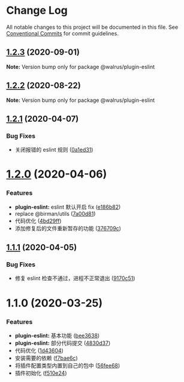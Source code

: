# Change Log

All notable changes to this project will be documented in this file.
See [Conventional Commits](https://conventionalcommits.org) for commit guidelines.

## [1.2.3](https://github.com/walrusjs/plugins/compare/@walrus/plugin-eslint@1.2.2...@walrus/plugin-eslint@1.2.3) (2020-09-01)

**Note:** Version bump only for package @walrus/plugin-eslint

## [1.2.2](https://github.com/walrusjs/plugins/compare/@walrus/plugin-eslint@1.2.1...@walrus/plugin-eslint@1.2.2) (2020-08-22)

**Note:** Version bump only for package @walrus/plugin-eslint

## [1.2.1](https://github.com/walrusjs/plugins/compare/@walrus/plugin-eslint@1.2.0...@walrus/plugin-eslint@1.2.1) (2020-04-07)

### Bug Fixes

- 关闭报错的 eslint 规则 ([0a1ed31](https://github.com/walrusjs/plugins/commit/0a1ed313664adaef868440e239df5b97fd8d5a88))

# [1.2.0](https://github.com/walrusjs/plugins/compare/@walrus/plugin-eslint@1.1.1...@walrus/plugin-eslint@1.2.0) (2020-04-06)

### Features

- **plugin-eslint:** eslint 默认开启 fix ([e186b82](https://github.com/walrusjs/plugins/commit/e186b826dc5b0023edb58d2b097f2276486a3b9e))
- replace @birman/utils ([7a00d81](https://github.com/walrusjs/plugins/commit/7a00d81f4c85249e37686d8b9b5905db9968f5a1))
- 代码优化 ([4bd29ff](https://github.com/walrusjs/plugins/commit/4bd29ff6b2735f099ab75d28b8573b25144289e4))
- 添加修复后的文件重新暂存的功能 ([376709c](https://github.com/walrusjs/plugins/commit/376709c3b1a2d4127d858cc1c507bdee54437cb5))

## [1.1.1](https://github.com/walrusjs/plugins/compare/@walrus/plugin-eslint@1.1.0...@walrus/plugin-eslint@1.1.1) (2020-04-05)

### Bug Fixes

- 修复 eslint 检查不通过，进程不正常退出 ([9170c51](https://github.com/walrusjs/plugins/commit/9170c513acae0b296b14dbc457643571385651f5))

# 1.1.0 (2020-03-25)

### Features

- **plugin-eslint:** 基本功能 ([bee3638](https://github.com/walrusjs/plugins/commit/bee3638434a6f161798a636acbd15811cc4bc59e))
- **plugin-eslint:** 部分代码提交 ([4830d37](https://github.com/walrusjs/plugins/commit/4830d3795a925f41402b50650f4260eec56458b8))
- 代码优化 ([1d43604](https://github.com/walrusjs/plugins/commit/1d43604f5eb62607e1da789629c83e46b44fd0ee))
- 安装需要的依赖 ([f7bae6c](https://github.com/walrusjs/plugins/commit/f7bae6c49f94062356484791dfefb56f41796dac))
- 将插件配置类型内置到自己的包中 ([56fee68](https://github.com/walrusjs/plugins/commit/56fee684da4f5cf400dcff1bfbe513b55aa3eace))
- 插件初始化 ([f510e24](https://github.com/walrusjs/plugins/commit/f510e24139c284ed8b6aa00ed030bf286ae3e52c))
